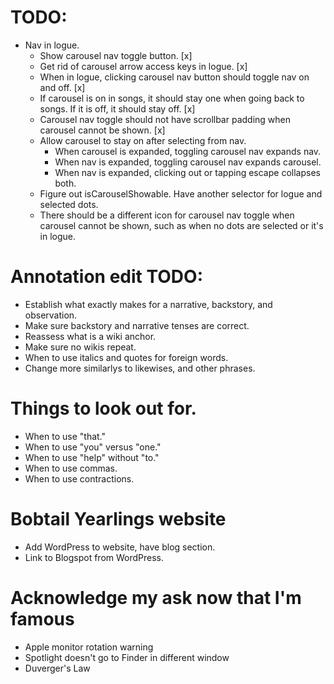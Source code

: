 # TODO:
* Nav in logue.
    * Show carousel nav toggle button. [x]
    * Get rid of carousel arrow access keys in logue. [x]
    * When in logue, clicking carousel nav button should toggle nav on and off. [x]
    * If carousel is on in songs, it should stay one when going back to songs. If it is off, it should stay off. [x]
    * Carousel nav toggle should not have scrollbar padding when carousel cannot be shown. [x]
    * Allow carousel to stay on after selecting from nav.
        * When carousel is expanded, toggling carousel nav expands nav.
        * When nav is expanded, toggling carousel nav expands carousel.
        * When nav is expanded, clicking out or tapping escape collapses both.
    * Figure out isCarouselShowable. Have another selector for logue and selected dots.
    * There should be a different icon for carousel nav toggle when carousel cannot be shown, such as when no dots are selected or it's in logue.

# Annotation edit TODO:
* Establish what exactly makes for a narrative, backstory, and observation.
* Make sure backstory and narrative tenses are correct.
* Reassess what is a wiki anchor.
* Make sure no wikis repeat.
* When to use italics and quotes for foreign words.
* Change more similarlys to likewises, and other phrases.

# Things to look out for.
* When to use "that."
* When to use "you" versus "one."
* When to use "help" without "to."
* When to use commas.
* When to use contractions.

# Bobtail Yearlings website
* Add WordPress to website, have blog section.
* Link to Blogspot from WordPress.

# Acknowledge my ask now that I'm famous
* Apple monitor rotation warning
* Spotlight doesn't go to Finder in different window
* Duverger's Law
